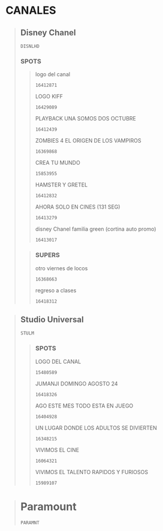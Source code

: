 # CANALES

>## Disney Chanel
>```
>DISNLHD
>```
>### SPOTS
>>logo del canal
>>```
>>16412871
>>```
>>LOGO KIFF
>>```
>>16429089
>>```
>>PLAYBACK UNA SOMOS DOS OCTUBRE
>>```
>>16412439
>>```
>>ZOMBIES 4 EL ORIGEN DE LOS VAMPIROS
>>```
>>16369868
>>```
>>CREA TU MUNDO
>>```
>>15853955
>>```
>>HAMSTER Y GRETEL
>>```
>>16412832
>>```
>>AHORA SOLO EN CINES (131 SEG)
>>```
>>16413279
>>```
>>disney Chanel familia green (cortina auto promo)
>>```
>>16413017
>>```
>
>>### SUPERS
>>otro viernes de locos
>>```
>>16368663
>>```
>>regreso a clases
>>```
>>16418312
>>```

>## Studio Universal
>```
>STULM
>```
>>### SPOTS
>>LOGO DEL CANAL
>>```
>>15480589
>>```
>>JUMANJI DOMINGO AGOSTO 24
>>```
>>16418326
>>```
>>AGO ESTE MES TODO ESTA EN JUEGO
>>```
>>16404928
>>```
>>UN LUGAR DONDE LOS ADULTOS SE DIVIERTEN
>>```
>>16348215
>>```
>>VIVIMOS EL CINE
>>```
>>16064321
>>```
>>VIVIMOS EL TALENTO RAPIDOS Y FURIOSOS
>>```
>>15989107
>>```

># Paramount
>```
>PARAMNT
>```
